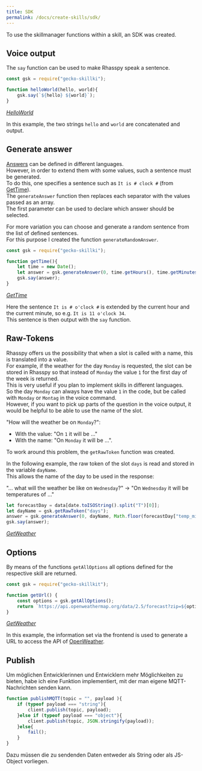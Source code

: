 ```yaml
---
title: SDK
permalink: /docs/create-skills/sdk/
---
```


[//]: # (todo change language)
[//]: # (todo link neu einbinden)

To use the skillmanager functions within a skill, an SDK was created.

## Voice output

The ``say`` function can be used to make Rhasspy speak a sentence.  

````javascript
const gsk = require("gecko-skillki");

function helloWorld(hello, world){
    gsk.say(`${hello} ${world}`);
}
````
*[HelloWorld]()*

In this example, the two strings ``hello`` and ``world`` are concatenated and output.

## Generate answer

[Answers](./locales.md#answers) can be defined in different languages.  
However, in order to extend them with some values, such a sentence must be generated.  
To do this, one specifies a sentence such as ``It is # clock #`` (from [GetTime]()).  
The ``generateAnswer`` function then replaces each separator with the values passed as an array.  
The first parameter can be used to declare which answer should be selected.

For more variation you can choose and generate a random sentence from the list of defined sentences.  
For this purpose I created the function ``generateRandomAnswer``.


````javascript
const gsk = require("gecko-skillki");

function getTime(){
    let time = new Date();
    let answer = gsk.generateAnswer(0, time.getHours(), time.getMinutes());
    gsk.say(answer);
}
````
*[GetTime]()*

Here the sentence ``It is # o'clock #`` is extended by the current hour and the current minute, so e.g. ``It is 11 o'clock 34``.  
This sentence is then output with the ``say`` function.

## Raw-Tokens

Rhasspy offers us the possibility that when a slot is called with a name, this is translated into a value.  
For example, if the weather for the day ``Monday`` is requested, the slot can be stored in Rhasspy so that instead of ``Monday`` the value ``1`` for the first day of the week is returned.  
This is very useful if you plan to implement skills in different languages.  
So the day ``Monday`` can always have the value ``1`` in the code, but be called with ``Monday`` or ``Montag`` in the voice command.  
However, if you want to pick up parts of the question in the voice output, it would be helpful to be able to use the name of the slot.

"How will the weather be on ``Monday``?":
- With the value: "On ``1`` it will be ..."
- With the name: "On ``Monday`` it will be ...".

To work around this problem, the ``getRawToken`` function was created.

In the following example, the raw token of the slot ``days`` is read and stored in the variable ``dayName``.  
This allows the name of the day to be used in the response:

"... what will the weather be like on ``Wednesday``?" → "On ``Wednesday`` it will be temperatures of ..."
````javascript
let forecastDay = data[date.toISOString().split("T")[0]];
let dayName = gsk.getRawToken("days");
answer = gsk.generateAnswer(0, dayName, Math.floor(forecastDay["temp_min"]), Math.floor(forecastDay["temp_max"]));
gsk.say(answer);
````
*[GetWeather]()*



## Options

By means of the functions ``getAllOptions`` all options defined for the respective skill are returned.  

````javascript
const gsk = require("gecko-skillkit");

function getUrl() {
    const options = gsk.getAllOptions();
    return `https://api.openweathermap.org/data/2.5/forecast?zip=${options["city"]},${options["country"]}&appid=${options["APIKey"]}&lang=${options["language"]}&units=${options["units"]}`;
}
````
*[GetWeather]()*

In this example, the information set via the frontend is used to generate a URL to access the API of [OpenWeather](https://openweathermap.org/).


[//]: # (todo matt functions beschreiben)

## Publish

Um möglichen Entwicklerinnen und Entwicklern mehr Möglichkeiten zu bieten, habe ich eine Funktion implementiert, mit der man eigene MQTT-Nachrichten senden kann.  

````javascript
function publishMQTT(topic = "", payload ){
    if (typeof payload === "string"){
        client.publish(topic, payload);
    }else if (typeof payload === "object"){
        client.publish(topic, JSON.stringify(payload));
    }else{
        fail();
    }
}
````

Dazu müssen die zu sendenden Daten entweder als String oder als JS-Object vorliegen.  